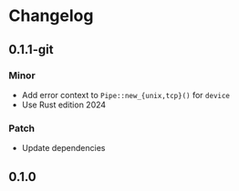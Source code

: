 # Changelog

## 0.1.1-git

### Minor

- Add error context to `Pipe::new_{unix,tcp}()` for `device`
- Use Rust edition 2024

### Patch

- Update dependencies

## 0.1.0

<!-- Increment to skip CHANGELOG.md test: 5 -->
